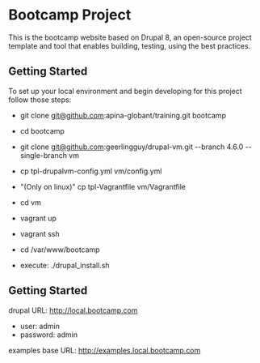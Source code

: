 # Bootcamp Project

This is the bootcamp website based on Drupal 8, an open-source project template and tool that enables building, testing, using the best practices.

## Getting Started

To set up your local environment and begin developing for this project follow those steps:
* git clone git@github.com:apina-globant/training.git bootcamp

* cd bootcamp
* git clone git@github.com:geerlingguy/drupal-vm.git --branch 4.6.0 --single-branch vm
* cp tpl-drupalvm-config.yml vm/config.yml
* "(Only on linux)" cp tpl-Vagrantfile vm/Vagrantfile
* cd vm
* vagrant up
* vagrant ssh
* cd /var/www/bootcamp
* execute: ./drupal_install.sh

## Getting Started

drupal URL: http://local.bootcamp.com

* user:     admin
* password: admin

examples base URL: http://examples.local.bootcamp.com